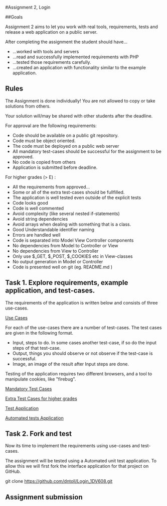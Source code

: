 #Assignment 2, Login

##Goals

Assignment 2 aims to let you work with real tools, requirements, tests and release a web application on a public server.

After completing the assignment the student should have...
 * ...worked with tools and servers
 * ...read and successfully implemented requirements with PHP
 * ...tested those requirements carefully.
 * ...created an application with functionality similar to the example application.
 
## Rules
The Assignment is done individually! You are not allowed to copy or take solutions from others.

Your solution will/may be shared with other students after the deadline.

For approval are the following requirements:
 * Code should be available on a public git repository.
 * Code must be object oriented.
 * The code must be deployed on a public web server
 * All mandatory test-cases should be successful for the assignment to be approved.
 * No code is copied from others
 * Application is submitted before deadline.

For higher grades (> E) :
 * All the requirements from approved...
 * Some or all of the extra test-cases should be fullfilled.
 * The application is well tested even outside of the explicit tests
 * Code looks good
  * Code is well commented
  * Avoid complexity (like several nested if-statements)
  * Avoid string dependencies
  * Avoid arrays when dealing with something that is a class.
  * Good Understandable identifier naming 
  * Errors are handled well 
 * Code is separated into Model View Controller components
  * No dependencies from Model to Controller or View
  * No dependencies from View to Controller 
  * Only use $_GET, $_POST, $_COOKIES etc in View-classes
  * No output generation in Model or Controller
 * Code is presented well on git (eg. README.md )
 
## Task 1. Explore requirements, example application, and test-cases.

The requirements of the application is written below and consists of three use-cases.

[Use Cases](Assignment2_Use_Cases.md, "Assignment 2 use-cases")

For each of the use-cases there are a number of test-cases. The test cases are given in the following format. 
 * Input, steps to do. In some cases another test-case, if so do the input steps of that test-case.
 * Output, things you should observe or not observe if the test-case is successful.
 * Image, an image of the result after Input steps are done.
 
Testing of the application requires two different browsers, and a tool to manipulate cookies, like "firebug".

[Mandatory Test Cases](Assignment2_Test_Cases_Mandatory.md "Mandatory Test-Cases")

[Extra Test Cases for higher grades](Assignment2_Extra_Test_cases.md "Extra Test-Cases for higher grade")

[Test Application](http://csquiz.lnu.se:81/ "Application To test requirements on")

[Automated tests Application](http://csquiz.lnu.se:82/ "Application To test your on")

## Task 2. Fork and test

Now its time to implement the requirements using use-cases and test-cases.

The assignment will be tested using a Automated unit test application. To allow this we will first fork the interface application for that project on GitHub. 

 git clone https://github.com/dntoll/Login_1DV608.git


## Assignment submission



